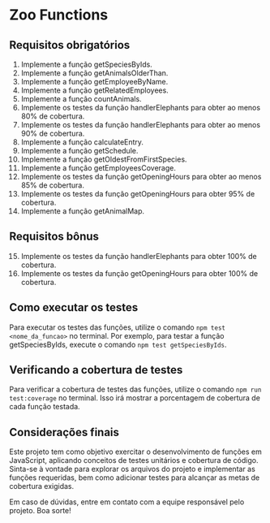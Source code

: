 <!DOCTYPE html>
<html lang="en">
<head>
  <meta charset="UTF-8">
  <meta name="viewport" content="width=device-width, initial-scale=1.0">
  <title>Zoo Functions</title>
</head>
<body>
  <h1>Zoo Functions</h1>
  <h2>Requisitos obrigatórios</h2>
  <ol>
    <li>Implemente a função getSpeciesByIds.</li>
    <li>Implemente a função getAnimalsOlderThan.</li>
    <li>Implemente a função getEmployeeByName.</li>
    <li>Implemente a função getRelatedEmployees.</li>
    <li>Implemente a função countAnimals.</li>
    <li>Implemente os testes da função handlerElephants para obter ao menos 80% de cobertura.</li>
    <li>Implemente os testes da função handlerElephants para obter ao menos 90% de cobertura.</li>
    <li>Implemente a função calculateEntry.</li>
    <li>Implemente a função getSchedule.</li>
    <li>Implemente a função getOldestFromFirstSpecies.</li>
    <li>Implemente a função getEmployeesCoverage.</li>
    <li>Implemente os testes da função getOpeningHours para obter ao menos 85% de cobertura.</li>
    <li>Implemente os testes da função getOpeningHours para obter 95% de cobertura.</li>
    <li>Implemente a função getAnimalMap.</li>
  </ol>
  <h2>Requisitos bônus</h2>
  <ol start="15">
    <li>Implemente os testes da função handlerElephants para obter 100% de cobertura.</li>
    <li>Implemente os testes da função getOpeningHours para obter 100% de cobertura.</li>
  </ol>
  <h2>Como executar os testes</h2>
  <p>Para executar os testes das funções, utilize o comando <code>npm test &lt;nome_da_funcao&gt;</code> no terminal. Por exemplo, para testar a função getSpeciesByIds, execute o comando <code>npm test getSpeciesByIds</code>.</p>
  <h2>Verificando a cobertura de testes</h2>
  <p>Para verificar a cobertura de testes das funções, utilize o comando <code>npm run test:coverage</code> no terminal. Isso irá mostrar a porcentagem de cobertura de cada função testada.</p>
  <h2>Considerações finais</h2>
  <p>Este projeto tem como objetivo exercitar o desenvolvimento de funções em JavaScript, aplicando conceitos de testes unitários e cobertura de código. Sinta-se à vontade para explorar os arquivos do projeto e implementar as funções requeridas, bem como adicionar testes para alcançar as metas de cobertura exigidas.</p>
  <p>Em caso de dúvidas, entre em contato com a equipe responsável pelo projeto. Boa sorte!</p>
</body>
</html>
